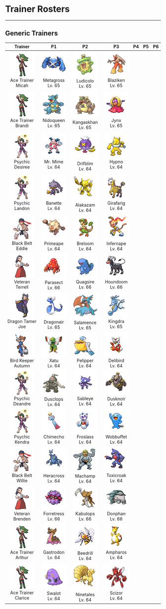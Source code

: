 # Trainer Rosters

---

## Generic Trainers

| Trainer | P1 | P2 | P3 | P4 | P5 | P6 |
|:-------:|:--:|:--:|:--:|:--:|:--:|:--:|
| ![Ace Trainer Micah](../../assets/trainers/ace_trainer.png)<br>Ace Trainer Micah | ![Metagross](../../assets/sprites/metagross/front.gif)<br>Metagross<br>Lv. 65 | ![Ludicolo](../../assets/sprites/ludicolo/front.gif)<br>Ludicolo<br>Lv. 65 | ![Blaziken](../../assets/sprites/blaziken/front.gif)<br>Blaziken<br>Lv. 65 |
| ![Ace Trainer Brandi](../../assets/trainers/ace_trainer.png)<br>Ace Trainer Brandi | ![Nidoqueen](../../assets/sprites/nidoqueen/front.gif)<br>Nidoqueen<br>Lv. 65 | ![Kangaskhan](../../assets/sprites/kangaskhan/front.gif)<br>Kangaskhan<br>Lv. 65 | ![Jynx](../../assets/sprites/jynx/front.gif)<br>Jynx<br>Lv. 65 |
| ![Psychic Desiree](../../assets/trainers/psychic.png)<br>Psychic Desiree | ![Mr. Mime](../../assets/sprites/mr-mime/front.gif)<br>Mr. Mime<br>Lv. 64 | ![Drifblim](../../assets/sprites/drifblim/front.gif)<br>Drifblim<br>Lv. 64 | ![Hypno](../../assets/sprites/hypno/front.gif)<br>Hypno<br>Lv. 64 |
| ![Psychic Landon](../../assets/trainers/psychic.png)<br>Psychic Landon | ![Banette](../../assets/sprites/banette/front.gif)<br>Banette<br>Lv. 64 | ![Alakazam](../../assets/sprites/alakazam/front.gif)<br>Alakazam<br>Lv. 64 | ![Girafarig](../../assets/sprites/girafarig/front.gif)<br>Girafarig<br>Lv. 64 |
| ![Black Belt Eddie](../../assets/trainers/black_belt.png)<br>Black Belt Eddie | ![Primeape](../../assets/sprites/primeape/front.gif)<br>Primeape<br>Lv. 64 | ![Breloom](../../assets/sprites/breloom/front.gif)<br>Breloom<br>Lv. 64 | ![Infernape](../../assets/sprites/infernape/front.gif)<br>Infernape<br>Lv. 64 |
| ![Veteran Terrell](../../assets/trainers/veteran.png)<br>Veteran Terrell | ![Parasect](../../assets/sprites/parasect/front.gif)<br>Parasect<br>Lv. 66 | ![Quagsire](../../assets/sprites/quagsire/front.gif)<br>Quagsire<br>Lv. 66 | ![Houndoom](../../assets/sprites/houndoom/front.gif)<br>Houndoom<br>Lv. 66 |
| ![Dragon Tamer Joe](../../assets/trainers/dragon_tamer.png)<br>Dragon Tamer Joe | ![Dragonair](../../assets/sprites/dragonair/front.gif)<br>Dragonair<br>Lv. 65 | ![Salamence](../../assets/sprites/salamence/front.gif)<br>Salamence<br>Lv. 65 | ![Kingdra](../../assets/sprites/kingdra/front.gif)<br>Kingdra<br>Lv. 65 |
| ![Bird Keeper Autumn](../../assets/trainers/bird_keeper.png)<br>Bird Keeper Autumn | ![Xatu](../../assets/sprites/xatu/front.gif)<br>Xatu<br>Lv. 64 | ![Pelipper](../../assets/sprites/pelipper/front.gif)<br>Pelipper<br>Lv. 64 | ![Delibird](../../assets/sprites/delibird/front.gif)<br>Delibird<br>Lv. 64 |
| ![Psychic Deandre](../../assets/trainers/psychic.png)<br>Psychic Deandre | ![Dusclops](../../assets/sprites/dusclops/front.gif)<br>Dusclops<br>Lv. 64 | ![Sableye](../../assets/sprites/sableye/front.gif)<br>Sableye<br>Lv. 64 | ![Dusknoir](../../assets/sprites/dusknoir/front.gif)<br>Dusknoir<br>Lv. 64 |
| ![Psychic Kendra](../../assets/trainers/psychic.png)<br>Psychic Kendra | ![Chimecho](../../assets/sprites/chimecho/front.gif)<br>Chimecho<br>Lv. 64 | ![Froslass](../../assets/sprites/froslass/front.gif)<br>Froslass<br>Lv. 64 | ![Wobbuffet](../../assets/sprites/wobbuffet/front.gif)<br>Wobbuffet<br>Lv. 64 |
| ![Black Belt Willie](../../assets/trainers/black_belt.png)<br>Black Belt Willie | ![Heracross](../../assets/sprites/heracross/front.gif)<br>Heracross<br>Lv. 64 | ![Machamp](../../assets/sprites/machamp/front.gif)<br>Machamp<br>Lv. 64 | ![Toxicroak](../../assets/sprites/toxicroak/front.gif)<br>Toxicroak<br>Lv. 64 |
| ![Veteran Brenden](../../assets/trainers/veteran.png)<br>Veteran Brenden | ![Forretress](../../assets/sprites/forretress/front.gif)<br>Forretress<br>Lv. 66 | ![Kabutops](../../assets/sprites/kabutops/front.gif)<br>Kabutops<br>Lv. 66 | ![Donphan](../../assets/sprites/donphan/front.gif)<br>Donphan<br>Lv. 66 |
| ![Ace Trainer Arthur](../../assets/trainers/ace_trainer.png)<br>Ace Trainer Arthur | ![Gastrodon](../../assets/sprites/gastrodon/front.gif)<br>Gastrodon<br>Lv. 64 | ![Beedrill](../../assets/sprites/beedrill/front.gif)<br>Beedrill<br>Lv. 64 | ![Ampharos](../../assets/sprites/ampharos/front.gif)<br>Ampharos<br>Lv. 64 |
| ![Ace Trainer Clarice](../../assets/trainers/ace_trainer.png)<br>Ace Trainer Clarice | ![Swalot](../../assets/sprites/swalot/front.gif)<br>Swalot<br>Lv. 64 | ![Ninetales](../../assets/sprites/ninetales/front.gif)<br>Ninetales<br>Lv. 64 | ![Scizor](../../assets/sprites/scizor/front.gif)<br>Scizor<br>Lv. 64 |
